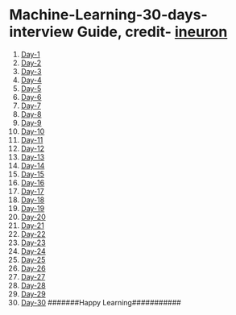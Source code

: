 # Machine-Learning-30-days-interview Guide, credit- [ineuron](https://ineuron.ai/home/)


1.  [Day-1](https://github.com/amit6604/Machine-Learning-30-days-interview/blob/master/0(1).pdf)
2.  [Day-2](https://github.com/amit6604/Machine-Learning-30-days-interview/blob/master/0(2).pdf)
3.  [Day-3](https://github.com/amit6604/Machine-Learning-30-days-interview/blob/master/0(3).pdf)
4.  [Day-4](https://github.com/amit6604/Machine-Learning-30-days-interview/blob/master/0(4).pdf)
5.  [Day-5](https://github.com/amit6604/Machine-Learning-30-days-interview/blob/master/0(5).pdf)
6.  [Day-6](https://github.com/amit6604/Machine-Learning-30-days-interview/blob/master/0(6).pdf)
7.  [Day-7](https://github.com/amit6604/Machine-Learning-30-days-interview/blob/master/0(7).pdf)
8.  [Day-8](https://github.com/amit6604/Machine-Learning-30-days-interview/blob/master/0(8).pdf)
9.  [Day-9](https://github.com/amit6604/Machine-Learning-30-days-interview/blob/master/0(9).pdf)
10. [Day-10](https://github.com/amit6604/Machine-Learning-30-days-interview/blob/master/0(10).pdf)
11. [Day-11](https://github.com/amit6604/Machine-Learning-30-days-interview/blob/master/0(11).pdf)
12. [Day-12](https://github.com/amit6604/Machine-Learning-30-days-interview/blob/master/0(12).pdf)
13. [Day-13](https://github.com/amit6604/Machine-Learning-30-days-interview/blob/master/0(13).pdf)
14. [Day-14](https://github.com/amit6604/Machine-Learning-30-days-interview/blob/master/0(14).pdf)
15. [Day-15](https://github.com/amit6604/Machine-Learning-30-days-interview/blob/master/0(15).pdf)
16. [Day-16](https://github.com/amit6604/Machine-Learning-30-days-interview/blob/master/0(16).pdf)
17. [Day-17](https://github.com/amit6604/Machine-Learning-30-days-interview/blob/master/0(17).pdf)
18. [Day-18](https://github.com/amit6604/Machine-Learning-30-days-interview/blob/master/0(18).pdf)
19. [Day-19](https://github.com/amit6604/Machine-Learning-30-days-interview/blob/master/0(19).pdf)
20. [Day-20](https://github.com/amit6604/Machine-Learning-30-days-interview/blob/master/0(20).pdf)
21. [Day-21](https://github.com/amit6604/Machine-Learning-30-days-interview/blob/master/0(21).pdf)
22. [Day-22](https://github.com/amit6604/Machine-Learning-30-days-interview/blob/master/0(22).pdf)
23. [Day-23](https://github.com/amit6604/Machine-Learning-30-days-interview/blob/master/0(23).pdf)
24. [Day-24](https://github.com/amit6604/Machine-Learning-30-days-interview/blob/master/0(24).pdf)
25. [Day-25](https://github.com/amit6604/Machine-Learning-30-days-interview/blob/master/0(25).pdf)
26. [Day-26](https://github.com/amit6604/Machine-Learning-30-days-interview/blob/master/0(26).pdf)
27. [Day-27](https://github.com/amit6604/Machine-Learning-30-days-interview/blob/master/0(27).pdf)
28. [Day-28](https://github.com/amit6604/Machine-Learning-30-days-interview/blob/master/0(28).pdf)
29. [Day-29](https://github.com/amit6604/Machine-Learning-30-days-interview/blob/master/0(29).pdf)
30. [Day-30](https://github.com/amit6604/Machine-Learning-30-days-interview/blob/master/0(30).pdf)
#######Happy Learning###########
